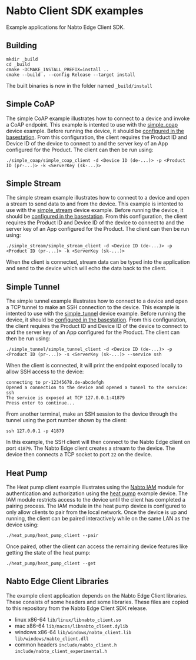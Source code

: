 # Nabto Client SDK examples

Example applications for Nabto Edge Client SDK.

## Building

```
mkdir _build
cd _build
cmake -DCMAKE_INSTALL_PREFIX=install ..
cmake --build . --config Release --target install
```

The built binaries is now in the folder named `_build/install`

## Simple CoAP
The simple CoAP example illustrates how to connect to a device and
invoke a CoAP endpoint. This example is intented to use with
the
[simple_coap](https://docs.nabto.com/developer/guides/get-started/embedded/examples.html) device
example. Before running the device, it should
be
[configured in the basestation](https://docs.nabto.com/developer/guides/get-started/embedded/applications.html). From
this configuration, the client requires the Product ID and Device ID
of the device to connect to and the server key of an App configured
for the Product. The client can then be run using:

```
./simple_coap/simple_coap_client -d <Device ID (de-...)> -p <Product ID (pr-...)> -k <ServerKey (sk-...)>
```

## Simple Stream
The simple stream example illustrates how to connect to a device and
open a stream to send data to and from the device. This example is
intented to use with
the
[simple_stream](https://github.com/nabto/nabto-embedded-sdk/tree/master/examples/simple_stream) device
example. Before running the device, it should
be
[configured in the basestation](https://docs.nabto.com/developer/guides/get-started/embedded/applications.html). From
this configuration, the client requires the Product ID and Device ID
of the device to connect to and the server key of an App configured
for the Product. The client can then be run using:

```
./simple_stream/simple_stream_client -d <Device ID (de-...)> -p <Product ID (pr-...)> -k <ServerKey (sk-...)>
```

When the client is connected, stream data can be typed into the
application and send to the device which will echo the data back to
the client.

## Simple Tunnel
The simple tunnel example illustrates how to connect to a device and
open a TCP tunnel to make an SSH connection to the device. This
example is intented to use with
the
[simple_tunnel](https://github.com/nabto/nabto-embedded-sdk/tree/master/examples/simple_tunnel) device
example. Before running the device, it should
be
[configured in the basestation](https://docs.nabto.com/developer/guides/get-started/embedded/applications.html). From
this configuration, the client requires the Product ID and Device ID
of the device to connect to and the server key of an App configured
for the Product. The client can then be run using:

```
./simple_tunnel/simple_tunnel_client -d <Device ID (de-...)> -p <Product ID (pr-...)> -s <ServerKey (sk-...)> --service ssh
```

When the client is connected, it will print the endpoint exposed
locally to allow SSH access to the device:

```
connecting to pr-12345678.de-abcdefgh
Opened a connection to the device and opened a tunnel to the service: ssh
The service is exposed at TCP 127.0.0.1:41879
Press enter to continue...
```

From another terminal, make an SSH session to the device through the
tunnel using the port number shown by the client:

```
ssh 127.0.0.1 -p 41879
```

In this example, the SSH client will then connect to the Nabto Edge
client on port `41879`. The Nabto Edge client creates a stream to the
device. The device then connects a TCP socket to port `22` on the
device.


## Heat Pump
The Heat pump client example illustrates using
the
[Nabto IAM](https://docs.nabto.com/developer/guides/iam/intro.html)
module for authentication and authorization using
the
[heat pump](https://github.com/nabto/nabto-embedded-sdk/tree/master/examples/heat_pump) example
device. The IAM module restricts access to the device until the client
has completed a pairing process. The IAM module in the heat pump
device is configured to only allow clients to pair from the local
network. Once the device is up and running, the client can be paired
interactively while on the same LAN as the device using:

```
./heat_pump/heat_pump_client --pair
```

Once paired, other the client can access the remaining device features
like getting the state of the heat pump:

```
./heat_pump/heat_pump_client --get
```


## Nabto Edge Client Libraries

The example client application depends on the Nabto Edge Client
libraries. These consists of some headers and some libraries. These
files are copied to this repository from the Nabto Edge Client SDK
release.

  * linux x86-64 `lib/linux/libnabto_client.so`
  * mac x86-64 `lib/macos/libnabto_client.dylib`
  * windows x86-64 `lib/windows/nabto_client.lib` `lib/windows/nabto_client.dll`
  * common headers `include/nabto_client.h` `include/nabto_client_experimental.h`
